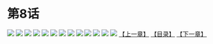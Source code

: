 # 第8话
![](https://s1.baozimh.com/scomic/yuekanshaonuyeqijun-chunquan/0/12-4n2u/1.jpg)
![](https://s1.baozimh.com/scomic/yuekanshaonuyeqijun-chunquan/0/12-4n2u/2.jpg)
![](https://s1.baozimh.com/scomic/yuekanshaonuyeqijun-chunquan/0/12-4n2u/3.jpg)
![](https://s1.baozimh.com/scomic/yuekanshaonuyeqijun-chunquan/0/12-4n2u/4.jpg)
![](https://s1.baozimh.com/scomic/yuekanshaonuyeqijun-chunquan/0/12-4n2u/5.jpg)
![](https://s1.baozimh.com/scomic/yuekanshaonuyeqijun-chunquan/0/12-4n2u/6.jpg)
![](https://s1.baozimh.com/scomic/yuekanshaonuyeqijun-chunquan/0/12-4n2u/7.jpg)
![](https://s1.baozimh.com/scomic/yuekanshaonuyeqijun-chunquan/0/12-4n2u/8.jpg)
![](https://s1.baozimh.com/scomic/yuekanshaonuyeqijun-chunquan/0/12-4n2u/9.jpg)
![](https://s1.baozimh.com/scomic/yuekanshaonuyeqijun-chunquan/0/12-4n2u/10.jpg)
![](https://s1.baozimh.com/scomic/yuekanshaonuyeqijun-chunquan/0/12-4n2u/11.jpg)
![](https://s1.baozimh.com/scomic/yuekanshaonuyeqijun-chunquan/0/12-4n2u/12.jpg)
![](https://s1.baozimh.com/scomic/yuekanshaonuyeqijun-chunquan/0/12-4n2u/13.jpg)
[【上一章】](./12.md)
[【目录】](./README.md)
[【下一章】](./14.md)
